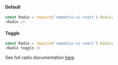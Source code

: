 #### Default

```js
const Radio = require('semantic-ui-react').Radio;
<Radio />
```

#### Toggle

```js
const Radio = require('semantic-ui-react').Radio;
<Radio toggle />
```

See full radio documentation [here](http://react.semantic-ui.com/addons/radio)
